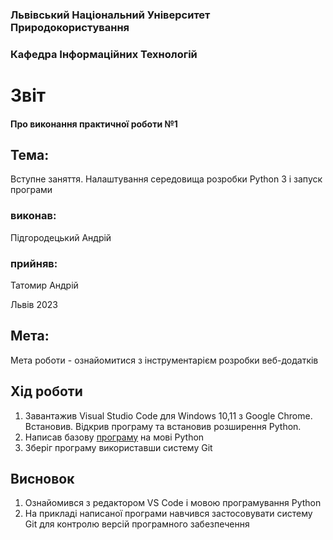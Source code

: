 ### Львівський Національний Університет Природокористування
### Кафедра Інформаційних Технологій
# Звіт 
#### Про виконання практичної роботи №1
## Тема:
Вступне заняття. Налаштування середовища розробки Python 3 і запуск програми
### виконав:
Підгородецький Андрій
### прийняв:
Татомир Андрій

Львів 2023
## Мета: 
Мета роботи - ознайомитися з інструментарієм розробки веб-додатків
## Хід роботи 
1. Завантажив Visual Studio Code для Windows 10,11 з Google Chrome. Встановив. Відкрив програму та встановив розширення Python.
2. Написав базову [програму](./firstry.py) на мові Python 
3. Зберіг програму використавши систему Git
## Висновок
1. Ознайомився з редактором VS Сode і мовою програмування Python
2. На прикладі написаної програми навчився застосовувати систему Git
для контролю версій програмного забезпечення